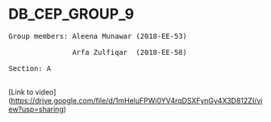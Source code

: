 # DB_CEP_GROUP_9<br/>
<pre>
Group members: Aleena Munawar (2018-EE-53) <br/>
               Arfa Zulfiqar  (2018-EE-58) <br/>
Section: A <br/>
</pre>
[Link to video] (https://drive.google.com/file/d/1mHeluFPWi0YV4rqDSXFynGy4X3D812ZI/view?usp=sharing)

